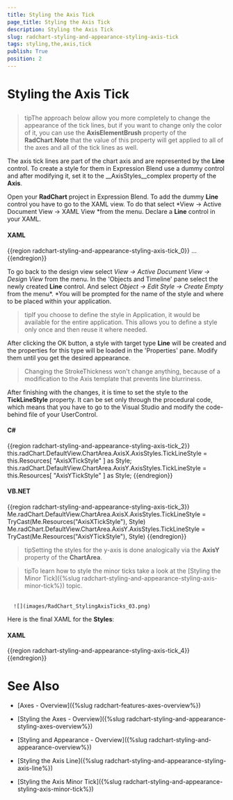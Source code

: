 ```yaml
---
title: Styling the Axis Tick
page_title: Styling the Axis Tick
description: Styling the Axis Tick
slug: radchart-styling-and-appearance-styling-axis-tick
tags: styling,the,axis,tick
publish: True
position: 2
---
```


# Styling the Axis Tick



## 

>tipThe approach below allow you more completely to change the appearance of the tick lines, but if you want to change only the color of it, you can use the __AxisElementBrush__ property of the __RadChart__.__Note__ that the value of this property will get applied to all of the axes and all of the tick lines as well.

The axis tick lines are part of the chart axis and are represented by the __Line__ control. To create a style for them in Expression Blend use a dummy control and after modifying it, set it to the __AxisStyles__complex property of the __Axis__.

Open your __RadChart__ project in Expression Blend. To add the dummy __Line__ control you have to go to the XAML view. To do that select *View -> Active Document View -> XAML View *from the menu. Declare a __Line__ control in your XAML.

#### __XAML__

{{region radchart-styling-and-appearance-styling-axis-tick_0}}
	<Grid x:Name="LayoutRoot"
	      Background="White">
	    ...
	    <Line />
	</Grid>
	{{endregion}}



To go back to the design view select *View -> Active Document View -> Design View* from the menu. In the 'Objects and Timeline' pane select the newly created __Line__ control. And select *Object -> Edit Style -> Create Empty* from the menu*. *You will be prompted for the name of the style and where to be placed within your application.

>tipIf you choose to define the style in Application, it would be available for the entire application. This allows you to define a style only once and then reuse it where needed.

After clicking the OK button, a style with target type __Line__ will be created and the properties for this type will be loaded in the 'Properties' pane. Modify them until you get the desired appearance.

>Changing the StrokeThickness won't change anything, because of a modification to the Axis template that prevents line blurriness.

After finishing with the changes, it is time to set the style to the __TickLineStyle__ property. It can be set only through the procedural code, which means that you have to go to the Visual Studio and modify the code-behind file of your UserControl.

#### __C#__

{{region radchart-styling-and-appearance-styling-axis-tick_2}}
	this.radChart.DefaultView.ChartArea.AxisX.AxisStyles.TickLineStyle = this.Resources[ "AxisXTickStyle" ] as Style;
	this.radChart.DefaultView.ChartArea.AxisY.AxisStyles.TickLineStyle = this.Resources[ "AxisYTickStyle" ] as Style;
	{{endregion}}



#### __VB.NET__

{{region radchart-styling-and-appearance-styling-axis-tick_3}}
	Me.radChart.DefaultView.ChartArea.AxisX.AxisStyles.TickLineStyle = TryCast(Me.Resources("AxisXTickStyle"), Style)
	Me.radChart.DefaultView.ChartArea.AxisY.AxisStyles.TickLineStyle = TryCast(Me.Resources("AxisYTickStyle"), Style)
	{{endregion}}



>tipSetting the styles for the y-axis is done analogically via the __AxisY__ property of the __ChartArea__.

>tipTo learn how to style the minor ticks take a look at the [Styling the Minor Tick]({%slug radchart-styling-and-appearance-styling-axis-minor-tick%}) topic.




         
      ![](images/RadChart_StylingAxisTicks_03.png)

Here is the final XAML for the __Styles__:

#### __XAML__

{{region radchart-styling-and-appearance-styling-axis-tick_4}}
	<Style x:Key="AxisXTickStyle"
	       TargetType="Line">
	    <Setter Property="Stroke"
	            Value="Orange" />
	</Style>
	<Style x:Key="AxisYTickStyle"
	       TargetType="Line">
	    <Setter Property="Stroke"
	            Value="Orange" />
	</Style>
	{{endregion}}



# See Also

 * [Axes - Overview]({%slug radchart-features-axes-overview%})

 * [Styling the Axes - Overview]({%slug radchart-styling-and-appearance-styling-axes-overview%})

 * [Styling and Appearance - Overview]({%slug radchart-styling-and-appearance-overview%})

 * [Styling the Axis Line]({%slug radchart-styling-and-appearance-styling-axis-line%})

 * [Styling the Axis Minor Tick]({%slug radchart-styling-and-appearance-styling-axis-minor-tick%})
